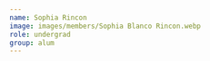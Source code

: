 ```yaml
---
name: Sophia Rincon
image: images/members/Sophia Blanco Rincon.webp
role: undergrad
group: alum
---
```

